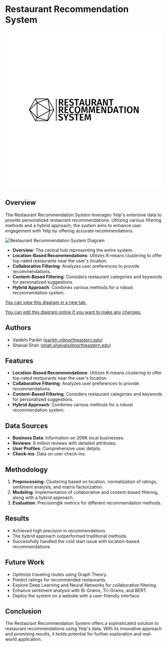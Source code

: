 # Restaurant Recommendation System

<img src="logo-black.png" alt="Logo" width="1000">

## Overview
The Restaurant Recommendation System leverages Yelp's extensive data to provide personalized restaurant recommendations. Utilizing various filtering methods and a hybrid approach, the system aims to enhance user engagement with Yelp by offering accurate recommendations.

![Restaurant Recommendation System Diagram](https://showme.redstarplugin.com/d/p1FLYIEE)

- **Overview**: The central hub representing the entire system.
- **Location-Based Recommendations**: Utilizes K-means clustering to offer top-rated restaurants near the user's location.
- **Collaborative Filtering**: Analyzes user preferences to provide recommendations.
- **Content-Based Filtering**: Considers restaurant categories and keywords for personalized suggestions.
- **Hybrid Approach**: Combines various methods for a robust recommendation system.

[You can view this diagram in a new tab.](https://showme.redstarplugin.com/d/p1FLYIEE)

[You can edit this diagram online if you want to make any changes.](https://showme.redstarplugin.com/s/pNE1V3fR)

## Authors
- Vaidehi Parikh (parikh.v@northeastern.edu)
- Shaival Shah (shah.shaivals@northeastern.edu)

## Features
- **Location-Based Recommendations**: Utilizes K-means clustering to offer top-rated restaurants near the user's location.
- **Collaborative Filtering**: Analyzes user preferences to provide recommendations.
- **Content-Based Filtering**: Considers restaurant categories and keywords for personalized suggestions.
- **Hybrid Approach**: Combines various methods for a robust recommendation system.

## Data Sources
- **Business Data**: Information on 209K local businesses.
- **Reviews**: 8 million reviews with detailed attributes.
- **User Profiles**: Comprehensive user details.
- **Check-ins**: Data on user check-ins.

## Methodology
1. **Preprocessing**: Clustering based on location, normalization of ratings, sentiment analysis, and matrix factorization.
2. **Modeling**: Implementation of collaborative and content-based filtering, along with a hybrid approach.
3. **Evaluation**: Precision@k metrics for different recommendation methods.

## Results
- Achieved high precision in recommendations.
- The hybrid approach outperformed traditional methods.
- Successfully handled the cold start issue with location-based recommendations.

## Future Work
- Optimize traveling routes using Graph Theory.
- Predict ratings for recommended restaurants.
- Explore Deep Learning and Neural Networks for collaborative filtering.
- Enhance sentiment analysis with Bi-Grams, Tri-Grams, and BERT.
- Deploy the system on a website with a user-friendly interface.

## Conclusion
The Restaurant Recommendation System offers a sophisticated solution to restaurant recommendations using Yelp's data. With its innovative approach and promising results, it holds potential for further exploration and real-world application.
